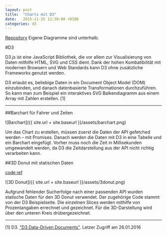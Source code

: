 ```yaml
---
layout: post
title:  "Charts mit D3"
date:   2015-11-25 12:30:00 +0100
categories: d3
---
```


[Repository](https://github.com/naiphyx/frontend-assignment/tree/master/06-diagrams)
Eigene Diagramme sind unterhalb.

#D3

D3.js ist eine JavaScript Bibliothek, die vor allem zur Visualisierung von Daten mithilfe HTML, SVG und CSS dient. Dank der hohen Kombatibilität mit modernen Browsern und Web Standards kann D3 ohne zusätzliche Frameworks genutzt werden. 

D3 erlaubt es, beliebige Daten in ein Document Object Model (DOM) einzubinden, und danach datenbasierte Transformationen durchzuführen. So kann man zum Beispiel ein interaktives SVG Balkendiagramm aus einem Array mit Zahlen erstellen. [1]

***

##Barchart für Fahrer und Zeiten

![Barchart]({{ site.url + site.baseurl }}/assets/barchart.png)

Um das Chart zu erstellen, müssen zuerst die Daten der API gefetched werden – mit Promises. Danach werden die Daten mit D3 in eine Tabelle und ein Barchart eingefügt. Vorher muss noch die Zeit in Millisekunden umgewandelt werden, da D3 die Zeitdarstellung aus der API nicht richtig verarbeiten kann.


##3D Donut mit statischen Daten

[code ref](http://bl.ocks.org/NPashaP/9994181)

![3D Donut]({{ site.url + site.baseurl }}/assets/3donut.png)

Aufgrund fehlender Sucherfolge nach einer passenden API wurden statische Daten für den 3D Donut verwendet. Der zugehörige Code stammt von der D3 Beispielseite. 
Die einzelnen Slices werden mithilfe von Prozentangaben errechnet und gezeichnet. Für die 3D-Darstellung wird über den unteren Kreis drübergezeichnet.

***

[1] D3. ["D3 Data-Driven Documents"](http://d3js.org/). Letzer Zugriff am 26.01.2016